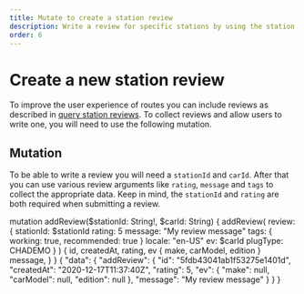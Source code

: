 ```yaml
---
title: Mutate to create a station review
description: Write a review for specific stations by using the station review mutation
order: 6
---
```


# Create a new station review
To improve the user experience of routes you can include reviews as described in [query station reviews](/API-Reference/Stations/query-station-reviews). To collect reviews and allow users to write one, you will need to use the following mutation. 

## Mutation
To be able to write a review you will need a `stationId` and `carId`. After that you can use various review arguments like `rating`, `message` and `tags` to collect the appropriate data. Keep in mind, the `stationId` and `rating` are both required when submitting a review.

<schema name="addReview" type="Mutation"></schema>

<response error="addReview"></response>

<playground>
<code-block lang="graphql" type="mutation" edit-url="https://playground.chargetrip.com/?page=reviewListLazyLoading">					
mutation addReview($stationId: String!, $carId: String) {
  addReview(
    review: {
      stationId: $stationId
      rating: 5
      message: "My review message"
      tags: { working: true, recommended: true }
      locale: "en-US"
      ev: $carId
      plugType: CHADEMO
    }
  ) {
    id,
    createdAt,
    rating,
    ev {
      make,
      carModel,
      edition
    }
    message,
  }
}
</code-block>
<code-block lang="json" type="response">
{
  "data": {
    "addReview": {
      "id": "5fdb43041ab1f53275e1401d",
      "createdAt": "2020-12-17T11:37:40Z",
      "rating": 5,
      "ev": {
        "make": null,
        "carModel": null,
        "edition": null
      },
      "message": "My review message"
    }
  }
}
</code-block>
</playground>
